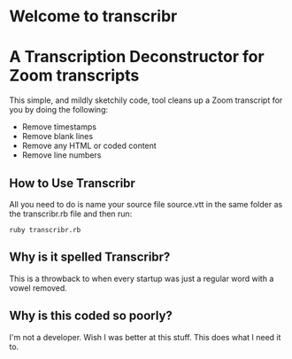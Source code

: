 # Welcome to transcribr
# A Transcription Deconstructor for Zoom transcripts 

This simple, and mildly sketchily code, tool cleans up a Zoom transcript for you by doing the following:

* Remove timestamps
* Remove blank lines
* Remove any HTML or coded content
* Remove line numbers

## How to Use Transcribr

All you need to do is name your source file source.vtt in the same folder as the transcribr.rb file and then run:

```
ruby transcribr.rb
```

## Why is it spelled Transcribr?

This is a throwback to when every startup was just a regular word with a vowel removed.  

## Why is this coded so poorly?

I'm not a developer.  Wish I was better at this stuff.  This does what I need it to.